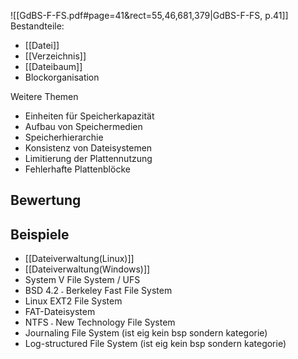 ![[GdBS-F-FS.pdf#page=41&rect=55,46,681,379|GdBS-F-FS, p.41]]
Bestandteile:
- [[Datei]]
- [[Verzeichnis]]
- [[Dateibaum]]
- Blockorganisation

Weitere Themen
- Einheiten für Speicherkapazität
- Aufbau von Speichermedien
- Speicherhierarchie 
- Konsistenz von Dateisystemen
- Limitierung der Plattennutzung
- Fehlerhafte Plattenblöcke
## Bewertung


## Beispiele
- [[Dateiverwaltung(Linux)]]
- [[Dateiverwaltung(Windows)]]
- System V File System / UFS
- BSD 4.2 ˗ Berkeley Fast File System
- Linux EXT2 File System
- FAT-Dateisystem
- NTFS ˗ New Technology File System
- Journaling File System (ist eig kein bsp sondern kategorie)
- Log-structured File System (ist eig kein bsp sondern kategorie)